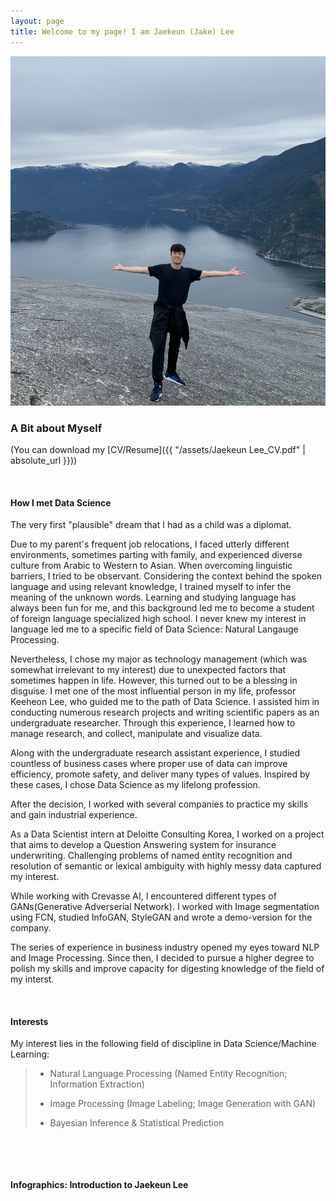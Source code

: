 ```yaml
---
layout: page
title: Welcome to my page! I am Jaekeun (Jake) Lee
---
```


<img src="./assets/images/me.png">

<br>

### A Bit about Myself

(You can download my [CV/Resume]({{ "/assets/Jaekeun Lee_CV.pdf" | absolute_url }}))

<br>

#### How I met Data Science

The very first "plausible" dream that I had as a child was a diplomat.

 Due to my parent's frequent job relocations, I faced utterly different environments, sometimes parting with family, and experienced diverse culture from Arabic to Western to Asian. When overcoming linguistic barriers, I tried to be observant. Considering the context behind the spoken language and using relevant knowledge, I trained myself to infer the meaning of the unknown words. Learning and studying language has always been fun for me, and this background led me to become a student of foreign language specialized high school. I never knew my interest in language led me to a specific field of Data Science: Natural Langauge Processing.

Nevertheless, I chose my major as technology management (which was somewhat irrelevant to my interest) due to unexpected factors that sometimes happen in life. However, this turned out to be a blessing in disguise. I met one of the most influential person in my life, professor Keeheon Lee, who guided me to the path of Data Science. I assisted him in conducting numerous research projects and writing scientific papers as an undergraduate researcher. Through this experience, I learned how to manage research, and collect, manipulate and visualize data. 

Along with the undergraduate research assistant experience, I studied countless of business cases where proper use of data can improve efficiency, promote safety, and deliver many types of values. Inspired by these cases, I chose Data Science as my lifelong profession. 

After the decision, I worked with several companies to practice my skills and gain industrial experience.

As a Data Scientist intern at Deloitte Consulting Korea, I worked on a project that aims to develop a Question Answering system for insurance underwriting. Challenging problems of named entity recognition and resolution of semantic or lexical ambiguity with highly messy data captured my interest. 

While working with Crevasse AI, I encountered different types of GANs(Generative Adverserial Network). I worked with Image segmentation using FCN, studied InfoGAN, StyleGAN and wrote a demo-version for the company. 

The series of experience in business industry opened my eyes toward NLP and Image Processing. Since then, I decided to pursue a higher degree to polish my skills and improve capacity for digesting knowledge of the field of my interst. 

<br>

#### Interests

My interest lies in the following field of discipline in Data Science/Machine Learning:

> - Natural Language Processing (Named Entity Recognition; Information Extraction)
>
> - Image Processing (Image Labeling; Image Generation with GAN)
>
> - Bayesian Inference & Statistical Prediction
>

&nbsp;&nbsp;

<br>

#### Infographics: Introduction to Jaekeun Lee





